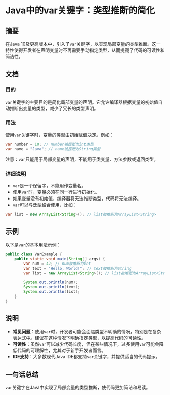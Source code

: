 <!--
Meta Description: # Java中的var关键字：类型推断的简化 ## 摘要 在Java 10及更高版本中，引入了`var`关键字，以实现局部变量的类型推断。这一特性使得开发者在声明变量时不再需要手动指定类型，从而提高了代码的可读性和简洁性。 ## 文档 ### 目的 `var`关键字的主要目的是简化局部变量的声明。它...
Meta Keywords: var, string, java, list, system
-->

# Java中的var关键字：类型推断的简化

## 摘要
在Java 10及更高版本中，引入了`var`关键字，以实现局部变量的类型推断。这一特性使得开发者在声明变量时不再需要手动指定类型，从而提高了代码的可读性和简洁性。

## 文档
### 目的
`var`关键字的主要目的是简化局部变量的声明。它允许编译器根据变量的初始值自动推断出变量的类型，减少了冗长的类型声明。

### 用法
使用`var`关键字时，变量的类型由初始赋值决定。例如：

```java
var number = 10; // number被推断为int类型
var name = "Java"; // name被推断为String类型
```

注意：`var`只能用于局部变量的声明，不能用于类变量、方法参数或返回类型。

### 详细说明
- `var`是一个保留字，不能用作变量名。
- 使用`var`时，变量必须在同一行进行初始化。
- 如果变量没有初始值，编译器将无法推断类型，代码将无法编译。
- `var`可以与泛型结合使用，比如：

```java
var list = new ArrayList<String>(); // list被推断为ArrayList<String>
```

## 示例
以下是`var`的基本用法示例：

```java
public class VarExample {
    public static void main(String[] args) {
        var num = 42; // num被推断为int
        var text = "Hello, World!"; // text被推断为String
        var list = new ArrayList<String>(); // list被推断为ArrayList<String>

        System.out.println(num);
        System.out.println(text);
        System.out.println(list);
    }
}
```

## 说明
- **常见问题**：使用`var`时，开发者可能会面临类型不明确的情况，特别是在复杂表达式中。建议在这种情况下明确指定类型，以提高代码的可读性。
- **可读性**：虽然`var`可以减少代码长度，但在某些情况下，过多使用`var`可能会降低代码的可理解性，尤其对于新手开发者而言。
- **IDE支持**：大多数现代Java IDE都支持`var`关键字，并提供适当的代码提示。

## 一句话总结
`var`关键字在Java中实现了局部变量的类型推断，使代码更加简洁和易读。